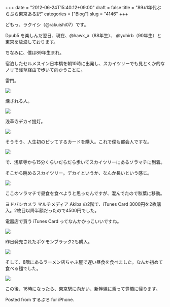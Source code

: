 +++
date = "2012-06-24T15:40:12+09:00"
draft = false
title = "89±1年代ぶらぶら東京ある記"
categories = ["Blog"]
slug = "4146"
+++

どもっ、ラクイシ（@rakuishi07）です。

Dpub5 を楽しんだ翌日、現在、@hawk_a（88年生）、 @yuhirb（90年生）と東京を放浪しております。

ちなみに、僕は89年生まれ。

宿泊したセルメスイン日本橋を朝10時に出発し、スカイツリーでも見とくか的なノリで浅草経由で歩いて向かうことに。

雷門。

![](/images/2012/06/4146_1.jpg)

燻される人。

![](/images/2012/06/4146_2.jpg)

浅草寺デカイ提灯。

![](/images/2012/06/4146_3.jpg)

そうそう、人生初のピッてするカードを購入。これで僕も都会人ですな。

![](/images/2012/06/4146_4.jpg)

で、浅草寺から15分くらいだらだら歩いてスカイツリーにあるソラマチに到着。

そこから眺めるスカイツリー。デカイというか、なんか長いという感じ。

![](/images/2012/06/4146_5.jpg)

ここのソラマチで昼食を食べようと思ったんですが、混んでたので秋葉に移動。

ヨドバシカメラ マルチメディア Akiba の2階で、iTunes Card 3000円を2枚購入。2枚目以降半額だったので4500円でした。

電器店で買う iTunes Card ってなんかかっこいいですね。

![](/images/2012/06/4146_6.jpg)

昨日発売されたポケモンブラック2も購入。

![](/images/2012/06/4146_7.jpg)

そして、8階にあるラーメン店ちゃぶ屋で遅い昼食を食べました。なんか初めて食べる麺でした。

![](/images/2012/06/4146_8.jpg)

この後、16時になったら、東京駅に向かい、新幹線に乗って豊橋に帰ります。

Posted from するぷろ for iPhone.

